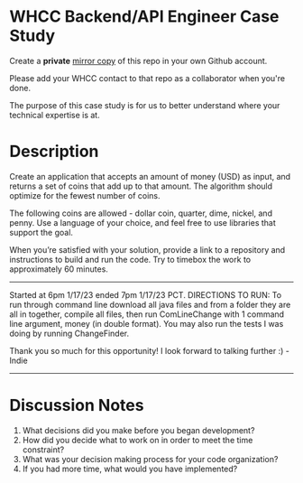 # WHCC Backend/API Engineer Case Study
Create a **private** [mirror copy](https://docs.github.com/en/github/creating-cloning-and-archiving-repositories/duplicating-a-repository#mirroring-a-repository) of this repo in your own Github account.

Please add your WHCC contact to that repo as a collaborator when you're done.

The purpose of this case study is for us to better understand where your technical expertise is at.

# Description
Create an application that accepts an amount of money (USD) as input, and returns a set of coins that add up to that amount.
The algorithm should optimize for the fewest number of coins.

The following coins are allowed - dollar coin, quarter, dime, nickel, and penny. Use a language of your choice, and feel free to use libraries that support the goal.

When you’re satisfied with your solution, provide a link to a repository and instructions to build and run the code. Try to timebox the work to approximately 60 minutes.

*******
Started at 6pm 1/17/23 ended 7pm 1/17/23 PCT.
DIRECTIONS TO RUN:
To run through command line download all java files and from a folder they are all in together, compile all files, then run ComLineChange with 1 command line argument, money (in double format). You may also run the tests I was doing by running ChangeFinder.

Thank you so much for this opportunity! I look forward to talking further :)
-Indie
*******

# Discussion Notes
1. What decisions did you make before you began development?
1. How did you decide what to work on in order to meet the time constraint?
1. What was your decision making process for your code organization?
1. If you had more time, what would you have implemented?
